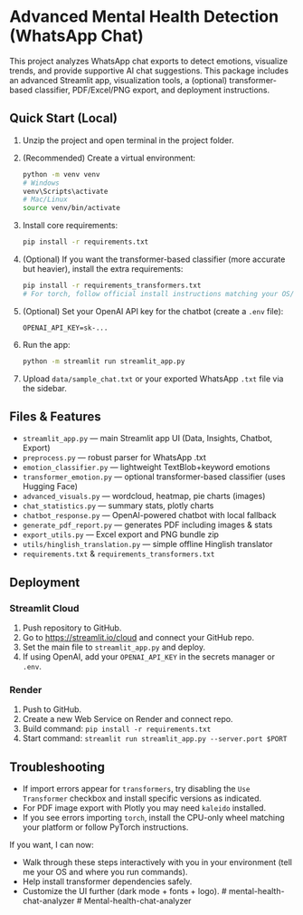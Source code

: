 # Advanced Mental Health Detection (WhatsApp Chat)

This project analyzes WhatsApp chat exports to detect emotions, visualize trends, and provide supportive AI chat suggestions. This package includes an advanced Streamlit app, visualization tools, a (optional) transformer-based classifier, PDF/Excel/PNG export, and deployment instructions.

## Quick Start (Local)

1. Unzip the project and open terminal in the project folder.

2. (Recommended) Create a virtual environment:
   ```bash
   python -m venv venv
   # Windows
   venv\Scripts\activate
   # Mac/Linux
   source venv/bin/activate
   ```

3. Install core requirements:
   ```bash
   pip install -r requirements.txt
   ```

4. (Optional) If you want the transformer-based classifier (more accurate but heavier), install the extra requirements:
   ```bash
   pip install -r requirements_transformers.txt
   # For torch, follow official install instructions matching your OS/CPU/GPU at https://pytorch.org/get-started/locally/
   ```

5. (Optional) Set your OpenAI API key for the chatbot (create a `.env` file):
   ```env
   OPENAI_API_KEY=sk-...
   ```

6. Run the app:
   ```bash
   python -m streamlit run streamlit_app.py
   ```

7. Upload `data/sample_chat.txt` or your exported WhatsApp `.txt` file via the sidebar.

## Files & Features
- `streamlit_app.py` — main Streamlit app UI (Data, Insights, Chatbot, Export)
- `preprocess.py` — robust parser for WhatsApp .txt
- `emotion_classifier.py` — lightweight TextBlob+keyword emotions
- `transformer_emotion.py` — optional transformer-based classifier (uses Hugging Face)
- `advanced_visuals.py` — wordcloud, heatmap, pie charts (images)
- `chat_statistics.py` — summary stats, plotly charts
- `chatbot_response.py` — OpenAI-powered chatbot with local fallback
- `generate_pdf_report.py` — generates PDF including images & stats
- `export_utils.py` — Excel export and PNG bundle zip
- `utils/hinglish_translation.py` — simple offline Hinglish translator
- `requirements.txt` & `requirements_transformers.txt`

## Deployment
### Streamlit Cloud
1. Push repository to GitHub.
2. Go to https://streamlit.io/cloud and connect your GitHub repo.
3. Set the main file to `streamlit_app.py` and deploy.
4. If using OpenAI, add your `OPENAI_API_KEY` in the secrets manager or `.env`.

### Render
1. Push to GitHub.
2. Create a new Web Service on Render and connect repo.
3. Build command: `pip install -r requirements.txt`
4. Start command: `streamlit run streamlit_app.py --server.port $PORT`

## Troubleshooting
- If import errors appear for `transformers`, try disabling the `Use Transformer` checkbox and install specific versions as indicated.
- For PDF image export with Plotly you may need `kaleido` installed.
- If you see errors importing `torch`, install the CPU-only wheel matching your platform or follow PyTorch instructions.

If you want, I can now:
- Walk through these steps interactively with you in your environment (tell me your OS and where you run commands).
- Help install transformer dependencies safely.
- Customize the UI further (dark mode + fonts + logo).
#   m e n t a l - h e a l t h - c h a t - a n a l y z e r  
 #   M e n t a l - h e a l t h - c h a t - a n a l y z e r  
 
